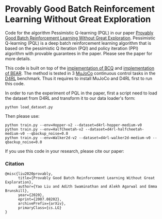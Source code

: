 # Provably Good Batch Reinforcement Learning Without Great Exploration

Code for the algorithm Pessimistic Q-learning (PQL) in our paper [Provably Good Batch Reinforcement Learning Without Great Exploration](https://arxiv.org/abs/2007.08202). Pessimistic Q-learning (PQL) is a deep batch reinforcement learning algorithm that is based on the pessimistic Q iteration (PQI) and policy iteration (PPI) algorithm with provable guarantees in the paper. Please see the paper for more details.



This code is built on top of the [implementation of BCQ](https://github.com/sfujim/BCQ) and [implementation of BEAR](https://github.com/aviralkumar2907/BEAR). The method is tested in 3 [MuJoCo](http://www.mujoco.org/) continuous control tasks in the [D4RL](https://github.com/rail-berkeley/d4rl) benchmark. Thus it requires to install MuJoCo and D4RL first to run this code. 



In order to run the experiment of PQL in the paper, first a script need to load the dataset from D4RL and transform it to our data loader's form:
```
python load_dataset.py
```

Then please use:
```
python train.py --env=Hopper-v2 --dataset=d4rl-hopper-medium-v0
python train.py --env=HalfCheetah-v2 --dataset=d4rl-halfcheetah-medium-v0 --qbackup_noise=0.0 
python train.py --env=Walker2d-v2 --dataset=d4rl-walker2d-medium-v0 --qbackup_noise=0.0 
``` 

If you use this code in your research, please cite our paper:
### Citation

```
@misc{liu2020provably,
      title={Provably Good Batch Reinforcement Learning Without Great Exploration}, 
      author={Yao Liu and Adith Swaminathan and Alekh Agarwal and Emma Brunskill},
      year={2020},
      eprint={2007.08202},
      archivePrefix={arXiv},
      primaryClass={cs.LG}
}
```